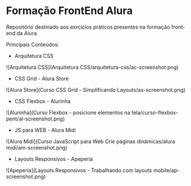# Formação FrontEnd Alura
Repositório destinado aos exrcícios práticos presentes na formação front-end da Alura

Principais Conteúdos:

- Arquitetura CSS

![Arquitetura CSS](Arquitetura CSS/arquitetura-css/ac-screenshot.png)

- CSS Grid - Alura Store

![Alura Store](Curso CSS Grid - Simplificando Layouts/as-screenshot.png)

- CSS Flexbox - Alurinha

![Alurinha](Curso Flexbox - posicione elementos na tela/curso-flexbox-pent/al-screenshot.png)

- JS para WEB - Alura Midi

![Alura Midi](Curso JavaScript para Web Crie páginas dinâmicas/alura midi/am-screenshot.png)

- Layouts Responsivos - Apeperia

![Apeperia](Layouts Responsivos - Trabalhando com layouts mobile/ap-screenshot.png)
